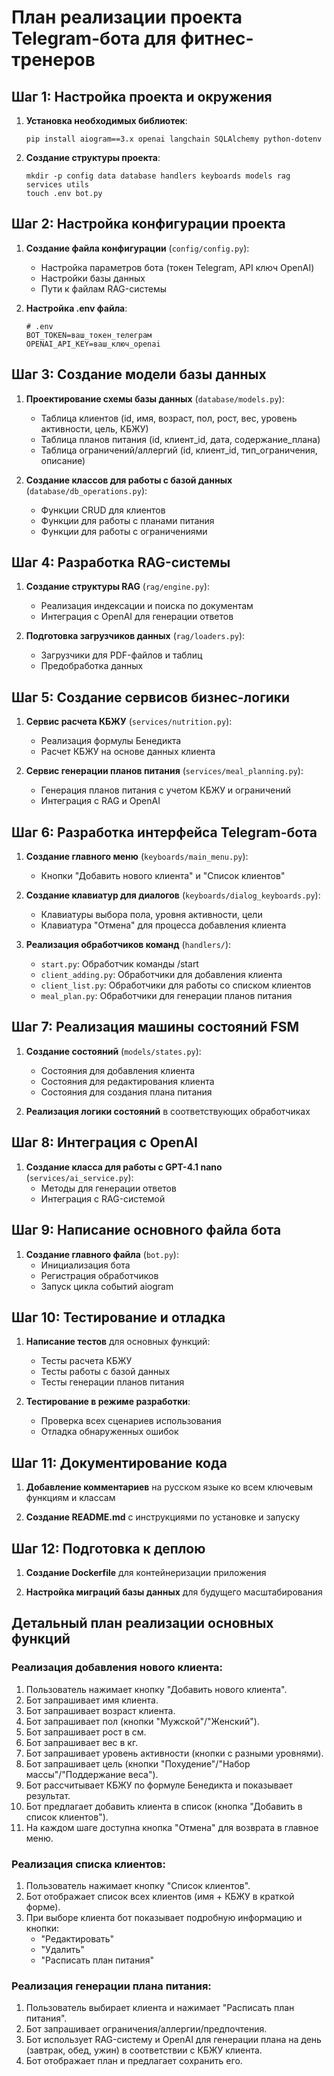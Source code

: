 # План реализации проекта Telegram-бота для фитнес-тренеров

## Шаг 1: Настройка проекта и окружения

1. **Установка необходимых библиотек**:
   ```
   pip install aiogram==3.x openai langchain SQLAlchemy python-dotenv
   ```

2. **Создание структуры проекта**:
   ```
   mkdir -p config data database handlers keyboards models rag services utils
   touch .env bot.py
   ```

## Шаг 2: Настройка конфигурации проекта

1. **Создание файла конфигурации** (`config/config.py`):
   - Настройка параметров бота (токен Telegram, API ключ OpenAI)
   - Настройки базы данных
   - Пути к файлам RAG-системы

2. **Настройка .env файла**:
   ```
   # .env
   BOT_TOKEN=ваш_токен_телеграм
   OPENAI_API_KEY=ваш_ключ_openai
   ```

## Шаг 3: Создание модели базы данных

1. **Проектирование схемы базы данных** (`database/models.py`):
   - Таблица клиентов (id, имя, возраст, пол, рост, вес, уровень активности, цель, КБЖУ)
   - Таблица планов питания (id, клиент_id, дата, содержание_плана)
   - Таблица ограничений/аллергий (id, клиент_id, тип_ограничения, описание)

2. **Создание классов для работы с базой данных** (`database/db_operations.py`):
   - Функции CRUD для клиентов
   - Функции для работы с планами питания
   - Функции для работы с ограничениями

## Шаг 4: Разработка RAG-системы

1. **Создание структуры RAG** (`rag/engine.py`):
   - Реализация индексации и поиска по документам
   - Интеграция с OpenAI для генерации ответов

2. **Подготовка загрузчиков данных** (`rag/loaders.py`):
   - Загрузчики для PDF-файлов и таблиц
   - Предобработка данных

## Шаг 5: Создание сервисов бизнес-логики

1. **Сервис расчета КБЖУ** (`services/nutrition.py`):
   - Реализация формулы Бенедикта
   - Расчет КБЖУ на основе данных клиента

2. **Сервис генерации планов питания** (`services/meal_planning.py`):
   - Генерация планов питания с учетом КБЖУ и ограничений
   - Интеграция с RAG и OpenAI

## Шаг 6: Разработка интерфейса Telegram-бота

1. **Создание главного меню** (`keyboards/main_menu.py`):
   - Кнопки "Добавить нового клиента" и "Список клиентов"

2. **Создание клавиатур для диалогов** (`keyboards/dialog_keyboards.py`):
   - Клавиатуры выбора пола, уровня активности, цели
   - Клавиатура "Отмена" для процесса добавления клиента

3. **Реализация обработчиков команд** (`handlers/`):
   - `start.py`: Обработчик команды /start
   - `client_adding.py`: Обработчики для добавления клиента
   - `client_list.py`: Обработчики для работы со списком клиентов
   - `meal_plan.py`: Обработчики для генерации планов питания

## Шаг 7: Реализация машины состояний FSM

1. **Создание состояний** (`models/states.py`):
   - Состояния для добавления клиента
   - Состояния для редактирования клиента
   - Состояния для создания плана питания

2. **Реализация логики состояний** в соответствующих обработчиках

## Шаг 8: Интеграция с OpenAI

1. **Создание класса для работы с GPT-4.1 nano** (`services/ai_service.py`):
   - Методы для генерации ответов
   - Интеграция с RAG-системой

## Шаг 9: Написание основного файла бота

1. **Создание главного файла** (`bot.py`):
   - Инициализация бота
   - Регистрация обработчиков
   - Запуск цикла событий aiogram

## Шаг 10: Тестирование и отладка

1. **Написание тестов** для основных функций:
   - Тесты расчета КБЖУ
   - Тесты работы с базой данных
   - Тесты генерации планов питания

2. **Тестирование в режиме разработки**:
   - Проверка всех сценариев использования
   - Отладка обнаруженных ошибок

## Шаг 11: Документирование кода

1. **Добавление комментариев** на русском языке ко всем ключевым функциям и классам

2. **Создание README.md** с инструкциями по установке и запуску

## Шаг 12: Подготовка к деплою

1. **Создание Dockerfile** для контейнеризации приложения

2. **Настройка миграций базы данных** для будущего масштабирования

## Детальный план реализации основных функций

### Реализация добавления нового клиента:

1. Пользователь нажимает кнопку "Добавить нового клиента".
2. Бот запрашивает имя клиента.
3. Бот запрашивает возраст клиента.
4. Бот запрашивает пол (кнопки "Мужской"/"Женский").
5. Бот запрашивает рост в см.
6. Бот запрашивает вес в кг.
7. Бот запрашивает уровень активности (кнопки с разными уровнями).
8. Бот запрашивает цель (кнопки "Похудение"/"Набор массы"/"Поддержание веса").
9. Бот рассчитывает КБЖУ по формуле Бенедикта и показывает результат.
10. Бот предлагает добавить клиента в список (кнопка "Добавить в список клиентов").
11. На каждом шаге доступна кнопка "Отмена" для возврата в главное меню.

### Реализация списка клиентов:

1. Пользователь нажимает кнопку "Список клиентов".
2. Бот отображает список всех клиентов (имя + КБЖУ в краткой форме).
3. При выборе клиента бот показывает подробную информацию и кнопки:
   - "Редактировать"
   - "Удалить"
   - "Расписать план питания"

### Реализация генерации плана питания:

1. Пользователь выбирает клиента и нажимает "Расписать план питания".
2. Бот запрашивает ограничения/аллергии/предпочтения.
3. Бот использует RAG-систему и OpenAI для генерации плана на день (завтрак, обед, ужин) в соответствии с КБЖУ клиента.
4. Бот отображает план и предлагает сохранить его.
